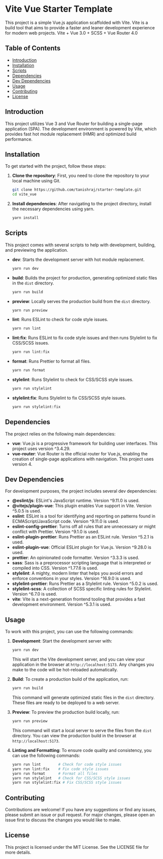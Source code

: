 # Vite Vue Starter Template

This project is a simple Vue.js application scaffolded with Vite. Vite is a build tool that aims to provide a faster and leaner development experience for modern web projects. Vite + Vue 3.0 + SCSS + Vue Router 4.0

## Table of Contents

-   [Introduction](#introduction)
-   [Installation](#installation)
-   [Scripts](#scripts)
-   [Dependencies](#dependencies)
-   [Dev Dependencies](#dev-dependencies)
-   [Usage](#usage)
-   [Contributing](#contributing)
-   [License](#license)

## Introduction

This project utilizes Vue 3 and Vue Router for building a single-page application (SPA). The development environment is powered by Vite, which provides fast hot module replacement (HMR) and optimized build performance.

## Installation

To get started with the project, follow these steps:

1. **Clone the repository**: First, you need to clone the repository to your local machine using Git.

    ```bash
    git clone https://github.com/tanishraj/starter-template.git
    cd vite_vue
    ```

2. **Install dependencies**: After navigating to the project directory, install the necessary dependencies using yarn.

    ```bash
    yarn install
    ```

## Scripts

This project comes with several scripts to help with development, building, and previewing the application.

-   **dev**: Starts the development server with hot module replacement.

    ```bash
    yarn run dev
    ```

-   **build**: Builds the project for production, generating optimized static files in the `dist` directory.

    ```bash
    yarn run build
    ```

-   **preview**: Locally serves the production build from the `dist` directory.

    ```bash
    yarn run preview
    ```

-   **lint**: Runs ESLint to check for code style issues.

    ```bash
    yarn run lint
    ```

-   **lint:fix**: Runs ESLint to fix code style issues and then runs Stylelint to fix CSS/SCSS issues.

    ```bash
    yarn run lint:fix
    ```

-   **format**: Runs Prettier to format all files.

    ```bash
    yarn run format
    ```

-   **stylelint**: Runs Stylelint to check for CSS/SCSS style issues.

    ```bash
    yarn run stylelint
    ```

-   **stylelint:fix**: Runs Stylelint to fix CSS/SCSS style issues.

    ```bash
    yarn run stylelint:fix
    ```

## Dependencies

The project relies on the following main dependencies:

-   **vue**: Vue.js is a progressive framework for building user interfaces. This project uses version ^3.4.29.
-   **vue-router**: Vue Router is the official router for Vue.js, enabling the creation of single-page applications with navigation. This project uses version 4.

## Dev Dependencies

For development purposes, the project includes several dev dependencies:

-   **@eslint/js**: ESLint's JavaScript runtime. Version ^9.11.0 is used.
-   **@vitejs/plugin-vue**: This plugin enables Vue support in Vite. Version ^5.0.5 is used.
-   **eslint**: ESLint is a tool for identifying and reporting on patterns found in ECMAScript/JavaScript code. Version ^9.11.0 is used.
-   **eslint-config-prettier**: Turns off all rules that are unnecessary or might conflict with Prettier. Version ^9.1.0 is used.
-   **eslint-plugin-prettier**: Runs Prettier as an ESLint rule. Version ^5.2.1 is used.
-   **eslint-plugin-vue**: Official ESLint plugin for Vue.js. Version ^9.28.0 is used.
-   **prettier**: An opinionated code formatter. Version ^3.3.3 is used.
-   **sass**: Sass is a preprocessor scripting language that is interpreted or compiled into CSS. Version ^1.77.6 is used.
-   **stylelint**: A mighty, modern linter that helps you avoid errors and enforce conventions in your styles. Version ^16.9.0 is used.
-   **stylelint-prettier**: Runs Prettier as a Stylelint rule. Version ^5.0.2 is used.
-   **stylelint-scss**: A collection of SCSS specific linting rules for Stylelint. Version ^6.7.0 is used.
-   **vite**: Vite is a next-generation frontend tooling that provides a fast development environment. Version ^5.3.1 is used.

## Usage

To work with this project, you can use the following commands:

1. **Development**: Start the development server with:

    ```bash
    yarn run dev
    ```

    This will start the Vite development server, and you can view your application in the browser at `http://localhost:5173`. Any changes you make to the code will be hot-reloaded automatically.

2. **Build**: To create a production build of the application, run:

    ```bash
    yarn run build
    ```

    This command will generate optimized static files in the `dist` directory. These files are ready to be deployed to a web server.

3. **Preview**: To preview the production build locally, run:

    ```bash
    yarn run preview
    ```

    This command will start a local server to serve the files from the `dist` directory. You can view the production build in the browser at `http://localhost:5173`.

4. **Linting and Formatting**: To ensure code quality and consistency, you can use the following commands:

    ```bash
    yarn run lint        # Check for code style issues
    yarn run lint:fix    # Fix code style issues
    yarn run format      # Format all files
    yarn run stylelint   # Check for CSS/SCSS style issues
    yarn run stylelint:fix # Fix CSS/SCSS style issues
    ```

## Contributing

Contributions are welcome! If you have any suggestions or find any issues, please submit an issue or pull request. For major changes, please open an issue first to discuss the changes you would like to make.

## License

This project is licensed under the MIT License. See the LICENSE file for more details.
